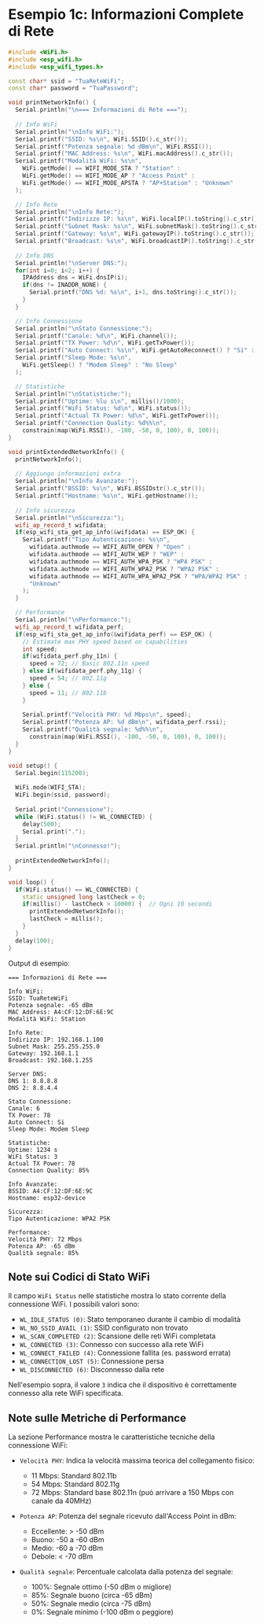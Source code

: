 # Esempio 1c: Informazioni Complete di Rete

```cpp
#include <WiFi.h>
#include <esp_wifi.h>
#include <esp_wifi_types.h>

const char* ssid = "TuaReteWiFi";
const char* password = "TuaPassword";

void printNetworkInfo() {
  Serial.println("\n=== Informazioni di Rete ===");
  
  // Info WiFi
  Serial.println("\nInfo WiFi:");
  Serial.printf("SSID: %s\n", WiFi.SSID().c_str());
  Serial.printf("Potenza segnale: %d dBm\n", WiFi.RSSI());
  Serial.printf("MAC Address: %s\n", WiFi.macAddress().c_str());
  Serial.printf("Modalità WiFi: %s\n", 
    WiFi.getMode() == WIFI_MODE_STA ? "Station" :
    WiFi.getMode() == WIFI_MODE_AP ? "Access Point" :
    WiFi.getMode() == WIFI_MODE_APSTA ? "AP+Station" : "Unknown"
  );

  // Info Rete
  Serial.println("\nInfo Rete:");
  Serial.printf("Indirizzo IP: %s\n", WiFi.localIP().toString().c_str());
  Serial.printf("Subnet Mask: %s\n", WiFi.subnetMask().toString().c_str());
  Serial.printf("Gateway: %s\n", WiFi.gatewayIP().toString().c_str());
  Serial.printf("Broadcast: %s\n", WiFi.broadcastIP().toString().c_str());
  
  // Info DNS
  Serial.println("\nServer DNS:");
  for(int i=0; i<2; i++) {
    IPAddress dns = WiFi.dnsIP(i);
    if(dns != INADDR_NONE) {
      Serial.printf("DNS %d: %s\n", i+1, dns.toString().c_str());
    }
  }

  // Info Connessione
  Serial.println("\nStato Connessione:");
  Serial.printf("Canale: %d\n", WiFi.channel());
  Serial.printf("TX Power: %d\n", WiFi.getTxPower());
  Serial.printf("Auto Connect: %s\n", WiFi.getAutoReconnect() ? "Si" : "No");
  Serial.printf("Sleep Mode: %s\n", 
    WiFi.getSleep() ? "Modem Sleep" : "No Sleep"
  );

  // Statistiche
  Serial.println("\nStatistiche:");
  Serial.printf("Uptime: %lu s\n", millis()/1000);
  Serial.printf("WiFi Status: %d\n", WiFi.status());
  Serial.printf("Actual TX Power: %d\n", WiFi.getTxPower());
  Serial.printf("Connection Quality: %d%%\n", 
    constrain(map(WiFi.RSSI(), -100, -50, 0, 100), 0, 100));
}

void printExtendedNetworkInfo() {
  printNetworkInfo();
  
  // Aggiungo informazioni extra
  Serial.println("\nInfo Avanzate:");
  Serial.printf("BSSID: %s\n", WiFi.BSSIDstr().c_str());
  Serial.printf("Hostname: %s\n", WiFi.getHostname());
  
  // Info sicurezza
  Serial.println("\nSicurezza:");
  wifi_ap_record_t wifidata;
  if(esp_wifi_sta_get_ap_info(&wifidata) == ESP_OK) {
    Serial.printf("Tipo Autenticazione: %s\n", 
      wifidata.authmode == WIFI_AUTH_OPEN ? "Open" :
      wifidata.authmode == WIFI_AUTH_WEP ? "WEP" :
      wifidata.authmode == WIFI_AUTH_WPA_PSK ? "WPA PSK" :
      wifidata.authmode == WIFI_AUTH_WPA2_PSK ? "WPA2 PSK" :
      wifidata.authmode == WIFI_AUTH_WPA_WPA2_PSK ? "WPA/WPA2 PSK" :
      "Unknown"
    );
  }

  // Performance
  Serial.println("\nPerformance:");
  wifi_ap_record_t wifidata_perf;
  if(esp_wifi_sta_get_ap_info(&wifidata_perf) == ESP_OK) {
    // Estimate max PHY speed based on capabilities
    int speed;
    if(wifidata_perf.phy_11n) {
      speed = 72; // Basic 802.11n speed
    } else if(wifidata_perf.phy_11g) {
      speed = 54; // 802.11g
    } else {
      speed = 11; // 802.11b
    }
    
    Serial.printf("Velocità PHY: %d Mbps\n", speed);
    Serial.printf("Potenza AP: %d dBm\n", wifidata_perf.rssi);
    Serial.printf("Qualità segnale: %d%%\n", 
      constrain(map(WiFi.RSSI(), -100, -50, 0, 100), 0, 100));
  }
}

void setup() {
  Serial.begin(115200);
  
  WiFi.mode(WIFI_STA);
  WiFi.begin(ssid, password);
  
  Serial.print("Connessione");
  while (WiFi.status() != WL_CONNECTED) {
    delay(500);
    Serial.print(".");
  }
  Serial.println("\nConnesso!");
  
  printExtendedNetworkInfo();
}

void loop() {
  if(WiFi.status() == WL_CONNECTED) {
    static unsigned long lastCheck = 0;
    if(millis() - lastCheck > 10000) {  // Ogni 10 secondi
      printExtendedNetworkInfo();
      lastCheck = millis();
    }
  }
  delay(100);
}
```

Output di esempio:
```
=== Informazioni di Rete ===

Info WiFi:
SSID: TuaReteWiFi
Potenza segnale: -65 dBm
MAC Address: A4:CF:12:DF:6E:9C
Modalità WiFi: Station

Info Rete:
Indirizzo IP: 192.168.1.100
Subnet Mask: 255.255.255.0
Gateway: 192.168.1.1
Broadcast: 192.168.1.255

Server DNS:
DNS 1: 8.8.8.8
DNS 2: 8.8.4.4

Stato Connessione:
Canale: 6
TX Power: 78
Auto Connect: Si
Sleep Mode: Modem Sleep

Statistiche:
Uptime: 1234 s
WiFi Status: 3
Actual TX Power: 78
Connection Quality: 85%

Info Avanzate:
BSSID: A4:CF:12:DF:6E:9C
Hostname: esp32-device

Sicurezza:
Tipo Autenticazione: WPA2 PSK

Performance:
Velocità PHY: 72 Mbps
Potenza AP: -65 dBm
Qualità segnale: 85%
```

## Note sui Codici di Stato WiFi

Il campo `WiFi Status` nelle statistiche mostra lo stato corrente della connessione WiFi. I possibili valori sono:

- `WL_IDLE_STATUS (0)`: Stato temporaneo durante il cambio di modalità
- `WL_NO_SSID_AVAIL (1)`: SSID configurato non trovato
- `WL_SCAN_COMPLETED (2)`: Scansione delle reti WiFi completata
- `WL_CONNECTED (3)`: Connesso con successo alla rete WiFi
- `WL_CONNECT_FAILED (4)`: Connessione fallita (es. password errata)
- `WL_CONNECTION_LOST (5)`: Connessione persa
- `WL_DISCONNECTED (6)`: Disconnesso dalla rete

Nell'esempio sopra, il valore `3` indica che il dispositivo è correttamente connesso alla rete WiFi specificata.

## Note sulle Metriche di Performance

La sezione Performance mostra le caratteristiche tecniche della connessione WiFi:

- `Velocità PHY`: Indica la velocità massima teorica del collegamento fisico:
  - 11 Mbps: Standard 802.11b
  - 54 Mbps: Standard 802.11g
  - 72 Mbps: Standard base 802.11n (può arrivare a 150 Mbps con canale da 40MHz)

- `Potenza AP`: Potenza del segnale ricevuto dall'Access Point in dBm:
  - Eccellente: > -50 dBm
  - Buono: -50 a -60 dBm
  - Medio: -60 a -70 dBm
  - Debole: < -70 dBm

- `Qualità segnale`: Percentuale calcolata dalla potenza del segnale:
  - 100%: Segnale ottimo (-50 dBm o migliore)
  - 85%: Segnale buono (circa -65 dBm)
  - 50%: Segnale medio (circa -75 dBm)
  - 0%: Segnale minimo (-100 dBm o peggiore)
